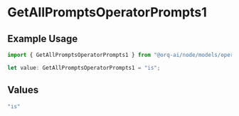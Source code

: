 # GetAllPromptsOperatorPrompts1

## Example Usage

```typescript
import { GetAllPromptsOperatorPrompts1 } from "@orq-ai/node/models/operations";

let value: GetAllPromptsOperatorPrompts1 = "is";
```

## Values

```typescript
"is"
```